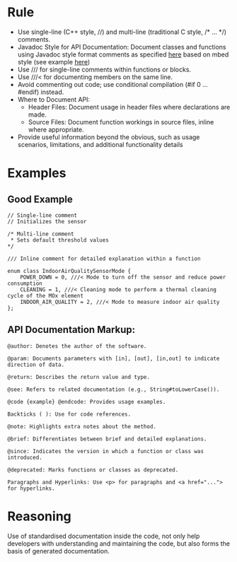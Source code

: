 # Rule
- Use single-line (C++ style, //) and multi-line (traditional C style, /* ... */) comments.
- Javadoc Style for API Documentation: Document classes and functions using Javadoc style format comments  as specified [here](http://micro-os-plus.github.io/develop/doxygen-style-guide/) based on mbed style (see example [here](https://github.com/ARMmbed/mbed-os/blob/master/rtos/include/rtos/ThisThread.h))
- Use /// for single-line comments within functions or blocks.
- Use ///< for documenting members on the same line.
- Avoid commenting out code; use conditional compilation (#if 0 ... #endif) instead.
- Where to Document API:
  - Header Files: Document usage in header files where declarations are made.
  - Source Files: Document function workings in source files, inline where appropriate.
- Provide useful information beyond the obvious, such as usage scenarios, limitations, and additional functionality details

# Examples
## Good Example
```
// Single-line comment
// Initializes the sensor

/* Multi-line comment
 * Sets default threshold values
*/

/// Inline comment for detailed explanation within a function

enum class IndoorAirQualitySensorMode {
    POWER_DOWN = 0, ///< Mode to turn off the sensor and reduce power consumption
    CLEANING = 1, ///< Cleaning mode to perform a thermal cleaning cycle of the MOx element
    INDOOR_AIR_QUALITY = 2, ///< Mode to measure indoor air quality
};
```

## API Documentation Markup:

    @author: Denotes the author of the software.

    @param: Documents parameters with [in], [out], [in,out] to indicate direction of data.

    @return: Describes the return value and type.

    @see: Refers to related documentation (e.g., String#toLowerCase()).

    @code {example} @endcode: Provides usage examples.

    Backticks ( ): Use for code references.

    @note: Highlights extra notes about the method.

    @brief: Differentiates between brief and detailed explanations.

    @since: Indicates the version in which a function or class was introduced.

    @deprecated: Marks functions or classes as deprecated.

    Paragraphs and Hyperlinks: Use <p> for paragraphs and <a href="..."> for hyperlinks.


# Reasoning

Use of standardised documentation inside the code, not only help developers with understanding and maintaining the code, but also forms the basis of generated documentation.
